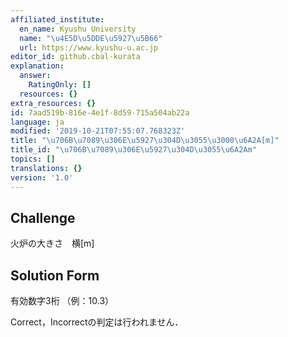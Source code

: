 ```yaml
---
affiliated_institute:
  en_name: Kyushu University
  name: "\u4E5D\u5DDE\u5927\u5B66"
  url: https://www.kyushu-u.ac.jp
editor_id: github.cbal-kurata
explanation:
  answer:
    RatingOnly: []
  resources: {}
extra_resources: {}
id: 7aad519b-816e-4e1f-8d59-715a504ab22a
language: ja
modified: '2019-10-21T07:55:07.768323Z'
title: "\u706B\u7089\u306E\u5927\u304D\u3055\u3000\u6A2A[m]"
title_id: "\u706B\u7089\u306E\u5927\u304D\u3055\u6A2Am"
topics: []
translations: {}
version: '1.0'
---
```


## Challenge
火炉の大きさ　横[m]


## Solution Form

有効数字3桁
（例：10.3）

Correct，Incorrectの判定は行われません．



